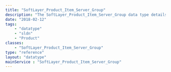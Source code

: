 ```yaml
---
title: "SoftLayer_Product_Item_Server_Group"
description: "The SoftLayer_Product_Item_Server_Group data type details the type of compute service a [SoftLayer_Product_Item](/reference/datatypes/SoftLayer_Product_Item) or [SoftLayer_Product_Package_Preset](/reference/datatypes/SoftLayer_Product_Package_Preset) belongs to. "
date: "2018-02-12"
tags:
    - "datatype"
    - "sldn"
    - "Product"
classes:
    - "SoftLayer_Product_Item_Server_Group"
type: "reference"
layout: "datatype"
mainService : "SoftLayer_Product_Item_Server_Group"
---
```

